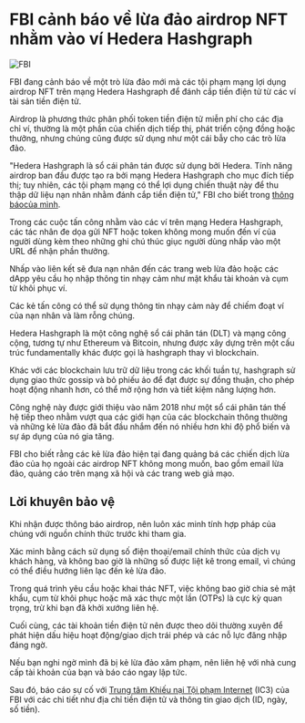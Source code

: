 # FBI cảnh báo về lừa đảo airdrop NFT nhằm vào ví Hedera Hashgraph

![FBI](https://www.bleepstatic.com/content/hl-images/2022/12/16/FBI_headpic.jpg)

FBI đang cảnh báo về một trò lừa đảo mới mà các tội phạm mạng lợi dụng airdrop NFT trên mạng Hedera Hashgraph để đánh cắp tiền điện tử từ các ví tài sản tiền điện tử.

Airdrop là phương thức phân phối token tiền điện tử miễn phí cho các địa chỉ ví, thường là một phần của chiến dịch tiếp thị, phát triển cộng đồng hoặc thưởng, nhưng chúng cũng được sử dụng như một cái bẫy cho các trò lừa đảo.

"Hedera Hashgraph là sổ cái phân tán được sử dụng bởi Hedera. Tính năng airdrop ban đầu được tạo ra bởi mạng Hedera Hashgraph cho mục đích tiếp thị; tuy nhiên, các tội phạm mạng có thể lợi dụng chiến thuật này để thu thập dữ liệu nạn nhân nhằm đánh cắp tiền điện tử," FBI cho biết trong [thông báocủa mình](https://www.ic3.gov/PSA/2025/PSA250603).

Trong các cuộc tấn công nhằm vào các ví trên mạng Hedera Hashgraph, các tác nhân đe dọa gửi NFT hoặc token không mong muốn đến ví của người dùng kèm theo những ghi chú thúc giục người dùng nhấp vào một URL để nhận phần thưởng.

Nhấp vào liên kết sẽ đưa nạn nhân đến các trang web lừa đảo hoặc các dApp yêu cầu họ nhập thông tin nhạy cảm như mật khẩu tài khoản và cụm từ khôi phục ví.

Các kẻ tấn công có thể sử dụng thông tin nhạy cảm này để chiếm đoạt ví của nạn nhân và làm rỗng chúng.

Hedera Hashgraph là một công nghệ sổ cái phân tán (DLT) và mạng công cộng, tương tự như Ethereum và Bitcoin, nhưng được xây dựng trên một cấu trúc fundamentally khác được gọi là hashgraph thay vì blockchain.

Khác với các blockchain lưu trữ dữ liệu trong các khối tuần tự, hashgraph sử dụng giao thức gossip và bỏ phiếu ảo để đạt được sự đồng thuận, cho phép hoạt động nhanh hơn, có thể mở rộng hơn và tiết kiệm năng lượng hơn.

Công nghệ này được giới thiệu vào năm 2018 như một sổ cái phân tán thế hệ tiếp theo nhằm vượt qua các giới hạn của các blockchain thông thường và những kẻ lừa đảo đã bắt đầu nhắm đến nó nhiều hơn khi độ phổ biến và sự áp dụng của nó gia tăng.

FBI cho biết rằng các kẻ lừa đảo hiện tại đang quảng bá các chiến dịch lừa đảo của họ ngoài các airdrop NFT không mong muốn, bao gồm email lừa đảo, quảng cáo trên mạng xã hội và các trang web giả mạo.

## Lời khuyên bảo vệ

Khi nhận được thông báo airdrop, nên luôn xác minh tính hợp pháp của chúng với nguồn chính thức trước khi tham gia.

Xác minh bằng cách sử dụng số điện thoại/email chính thức của dịch vụ khách hàng, và không bao giờ là những số được liệt kê trong email, vì chúng có thể điều hướng liên lạc đến kẻ lừa đảo.

Trong quá trình yêu cầu hoặc khai thác NFT, việc không bao giờ chia sẻ mật khẩu, cụm từ khôi phục hoặc mã xác thực một lần (OTPs) là cực kỳ quan trọng, trừ khi bạn đã khởi xướng liên hệ.

Cuối cùng, các tài khoản tiền điện tử nên được theo dõi thường xuyên để phát hiện dấu hiệu hoạt động/giao dịch trái phép và các nỗ lực đăng nhập đáng ngờ.

Nếu bạn nghi ngờ mình đã bị kẻ lừa đảo xâm phạm, nên liên hệ với nhà cung cấp tài khoản của bạn và báo cáo ngay lập tức.

Sau đó, báo cáo sự cố với [Trung tâm Khiếu nại Tội phạm Internet](https://www.ic3.gov/) (IC3) của FBI với các chi tiết như địa chỉ tiền điện tử và thông tin giao dịch (ID, ngày, số tiền).